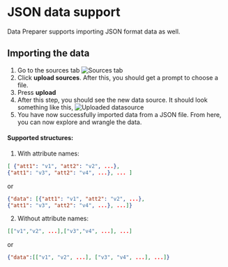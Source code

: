 # JSON data support

Data Preparer supports importing JSON format data as well. 


## Importing the data
1. Go to the sources tab
![Sources tab](https://i.imgur.com/IQvHsTG.png)
2. Click **upload sources**. After this, you should get a prompt to choose a file.
3. Press **upload**
4. After this step, you should see the new data source. It should look something like this,
![Uploaded datasource](https://i.imgur.com/7rGkZRj.png)
5. You have now successfully imported data from a JSON file. From here, you can now explore and wrangle the data.

#### Supported structures:
1. With attribute names:

```json
[ {"att1": "v1", "att2": "v2", ...},
{"att1": "v3", "att2": "v4", ...}, ... ]
```

or

```json
{"data": [{"att1": "v1", "att2": "v2", ...},
{"att1": "v3", "att2": "v4", ...}, ...]}
```

2. Without attribute names:

```json
[["v1","v2", ...],["v3","v4", ...], ...]
```

or

```json
{"data":[["v1", "v2", ...], ["v3", "v4", ...], ...]}
```
